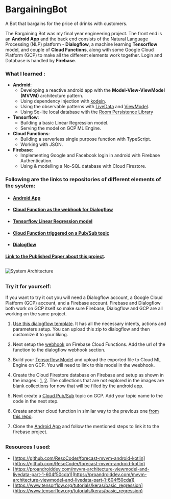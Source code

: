 # BargainingBot
A Bot that bargains for the price of drinks with customers.

The Bargaining Bot was my final year engineering project. The front end is an **Android App** and the back end consists of the Natural Language Processing (NLP) platform - **Dialogflow**, a machine learning **Tensorflow** model, and couple of **Cloud Functions**, along with some Google Cloud Platform (GCP) to make all the different elements work together. Login and Database is handled by **Firebase**.

### What I learned : 
* **Android**: 
  * Developing a reactive android app with the **Model-View-ViewModel (MVVM)** architecture pattern.
  * Using dependency injection with [kodein](https://github.com/Kodein-Framework/Kodein-DI).
  * Using the observable patterns with [LiveData](https://developer.android.com/reference/android/arch/lifecycle/LiveData) and [ViewModel](https://developer.android.com/reference/android/arch/lifecycle/ViewModel).
  * Using Sq-lite local database with the [Room Persistence Library](https://developer.android.com/topic/libraries/architecture/room)
* **Tensorflow**:
  * Building a basic Linear Regression model.
  * Serving the model on GCP ML Engine.
* **Cloud Functions**:
  * Building a serverless single purpose function with TypeScript.
  * Working with JSON.
* **Firebase**:
  * Implementing Google and Facebook login in android with Firebase Authentication.
  * Using & modelling a No-SQL database with Cloud Firestore.
  
  

### Following are the links to repositories of different elements of the system:
* #### [Android App](https://github.com/shounakmulay/BargainingBotAndroidApp)
* #### [Cloud Function as the webhook for Dialogflow](https://github.com/shounakmulay/BargainingBotDialogflowWebhook)
* #### [Tensorflow Linear Regression model](https://github.com/shounakmulay/BargainingBotTensorflowModel)
* #### [Cloud Function triggered on a Pub/Sub topic](https://github.com/shounakmulay/BargainingBotDatabasePubSub)
* #### [Dialogflow](https://dialogflow.com/docs/getting-started)

#### [Link to the Published Paper about this project](http://www.iaeme.com/MasterAdmin/UploadFolder/IJCET_10_01_021/IJCET_10_01_021.pdf).


## 

![System Architecture](https://github.com/shounakmulay/BargainingBot/blob/master/System%20Architecture%20New.png)

##

### Try it for yourself:
   If you want to try it out you will need a Dialogflow account, a Google Cloud Platform (GCP) account, and a Firebase account.
 Firebase and Dialogflow both work on GCP itself so make sure Firebase, Dialogflow and GCP are all working on the same project.
 
 1. [Use this dialogflow template](https://github.com/shounakmulay/BargainingBot/blob/master/BargainingAgent.zip). It has all the necessary intents, actions and parameters setup. You can upload this zip to dialogflow and then customize it to your liking.
 
 2. Next setup the [webhook](https://github.com/shounakmulay/BargainingBotDialogflowWebhook) on Firebase Cloud Functions. Add the url of the function to the dialogflow webhook section. 
 
 3. Build your [Tensorflow Model](https://github.com/shounakmulay/BargainingBotTensorflowModel) and upload the exported file to Cloud ML Engine on GCP. You will need to link to this model in the weebhook.
 
 3. Create the Cloud Firestore database on Firebase and setup as shown in the images : [1](https://github.com/shounakmulay/BargainingBot/blob/master/1.jpg), [2](https://github.com/shounakmulay/BargainingBot/blob/master/2.jpg). The collections that are not explored in the images are blank collections for now that will be filled by the android app.
 
 5. Next create a [Cloud Pub/Sub](https://cloud.google.com/pubsub/docs/) topic on GCP. Add your topic name to the code in the next step.
 
 6. Create another cloud function in similar way to the previous one [from this repo](https://github.com/shounakmulay/BargainingBotDatabasePubSub).
 
 7. Clone the [Android App](https://github.com/shounakmulay/BargainingBotAndroidApp) and follow the mentioned steps to link it to the firebase project.
 
 ##
 
 ### Resources I used: 
  * [https://github.com/ResoCoder/forecast-mvvm-android-kotlin](https://github.com/ResoCoder/forecast-mvvm-android-kotlin)
  * [https://proandroiddev.com/mvvm-architecture-viewmodel-and-livedata-part-1-604f50cda1](https://proandroiddev.com/mvvm-architecture-viewmodel-and-livedata-part-1-604f50cda1)
  * [https://www.tensorflow.org/tutorials/keras/basic_regression](https://www.tensorflow.org/tutorials/keras/basic_regression)
